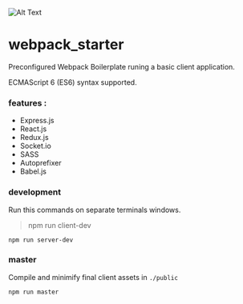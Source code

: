 ![Alt Text](https://webpack.js.org/assets/icon-square-small-slack.png)

# webpack_starter

Preconfigured Webpack Boilerplate runing a basic client application.

ECMAScript 6 (ES6) syntax supported.

### features :

- Express.js
- React.js
- Redux.js
- Socket.io
- SASS
- Autoprefixer
- Babel.js

### development

Run this commands on separate terminals windows. 

> npm run client-dev

`npm run server-dev`

### master

Compile and minimify final client assets in `./public`

`npm run master`
